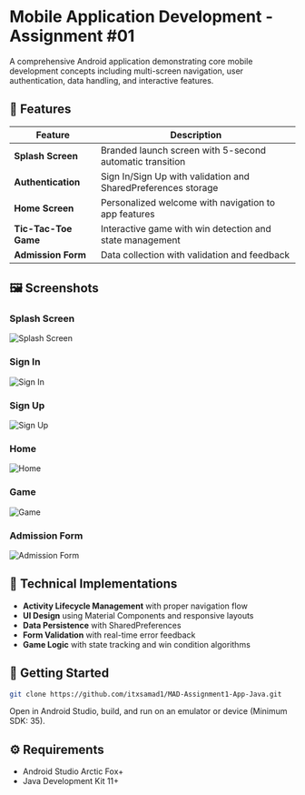 # Mobile Application Development - Assignment #01

A comprehensive Android application demonstrating core mobile development concepts including multi-screen navigation, user authentication, data handling, and interactive features.

## 📱 Features

| Feature | Description |
|---------|-------------|
| **Splash Screen** | Branded launch screen with 5-second automatic transition |
| **Authentication** | Sign In/Sign Up with validation and SharedPreferences storage |
| **Home Screen** | Personalized welcome with navigation to app features |
| **Tic-Tac-Toe Game** | Interactive game with win detection and state management |
| **Admission Form** | Data collection with validation and feedback |

## 🖼️ Screenshots

### Splash Screen
![Splash Screen](images/Screenshot%202025-05-21%20031438.png)

### Sign In
![Sign In](images/Screenshot%202025-05-21%20031451.png)

### Sign Up
![Sign Up](images/Screenshot%202025-05-21%20031503.png)

### Home
![Home](images/Screenshot%202025-05-21%20031529.png)

### Game
![Game](images/Screenshot%202025-05-21%20031540.png)

### Admission Form
![Admission Form](images/Screenshot%202025-05-21%20031556.png)

## 🔧 Technical Implementations

- **Activity Lifecycle Management** with proper navigation flow
- **UI Design** using Material Components and responsive layouts
- **Data Persistence** with SharedPreferences
- **Form Validation** with real-time error feedback
- **Game Logic** with state tracking and win condition algorithms

## 🚀 Getting Started

```bash
git clone https://github.com/itxsamad1/MAD-Assignment1-App-Java.git
```

Open in Android Studio, build, and run on an emulator or device (Minimum SDK: 35).

## ⚙️ Requirements
- Android Studio Arctic Fox+
- Java Development Kit 11+
